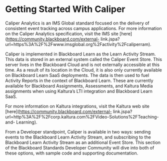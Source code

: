 # Getting Started With Caliper
Caliper Analytics is an IMS Global standard focused on the delivery of
consistent event tracking across campus applications. For more information on
the Caliper Analytics specification, visit the IMS site
[here](https://community.blackboard.com/external-
link.jspa?url=https%3A%2F%2Fwww.imsglobal.org%2Factivity%2Fcaliperram).

Caliper is implemented in Blackboard Learn as the Learn Activity Stream. This
data is stored in an external system called the Caliper Event Store. This
server lives in the Blackboard Cloud and is not externally accessible at this
time. As a result of its location in the Cloud, it is also only currently
available on Blackboard Learn SaaS deployments. The data is then used to fuel
Activity Reports in the context of Blackboard Learn. These are currently
available for Blackboard Assignments, Assessments, and Kaltura Media
assignments when using Kaltura’s LTI integration and Blackboard Learn SaaS.

For more information on Kaltura integrations, visit the Kaltura web site
[here](https://community.blackboard.com/external-
link.jspa?url=http%3A%2F%2Fcorp.kaltura.com%2FVideo-Solutions%2FTeaching-and-
Learning).

From a Developer standpoint, Caliper is available in two ways: sending events
to the Blackboard Learn Activity Stream, and subscribing to the Blackboard
Learn Activity Stream as an additional Event Store. This section of the
Blackboard Standards Developer Community will dive into both of these options,
with sample code and supporting documentation.

